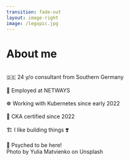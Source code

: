 ```yaml
---
transition: fade-out
layout: image-right
image: /legopic.jpg
---
```


# About me


<br />
🇩🇪 24 y/o consultant from Southern Germany
<br/>
<br />
🏢 Employed at NETWAYS
<br/>
<br />
☸️ Working with Kubernetes since early 2022
<br/>
<br />
📜 CKA certified since 2022
<br/>
<br />
🏗️ I like building things ❣️
<br/>
<br />
🎉 Psyched to be here!

<div class="abs-br text-2 pr-1 text-gray-200">Photo by Yulia Matvienko on Unsplash</div>
